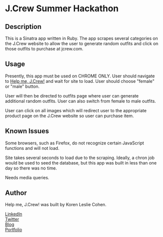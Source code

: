 # J.Crew Summer Hackathon

## Description

This is a Sinatra app written in Ruby. The app scrapes several categories on the J.Crew website to allow the user to generate random outfits and click on those outfits to purchase at jcrew.com.

## Usage

Presently, this app must be used on CHROME ONLY. User should navigate to <a href="http://help-me-jcrew.herokuapp.com" target="_blank">Help me, J.Crew!</a> and wait for site to load. User should choose "female" or "male" button. 

User will then be directed to outfits page where user can generate additional random outfits. User can also switch from female to male outfits.

User can click on all images which will redirect user to the appropriate product page on the J.Crew website so user can purchase item. 

## Known Issues

Some browsers, such as Firefox, do not recognize certain JavaScript functions and will not load.

Site takes several seconds to load due to the scraping. Ideally, a chron job would be used to seed the database, but this app was built in less than one day so there was no time.

Needs media queries.

## Author

Help me, J.Crew! was built by Koren Leslie Cohen.

<a href="http://linkedin.com/in/korenlesliecohen/" target="_blank">LinkedIn</a><br>
<a href="http://twitter.com/korenlc" target="_blank">Twitter</a><br>
<a href="http://korenlc.com" target="_blank">Blog</a><br>
<a href="http://klcohen.com" target="_blank">Portfolio</a>